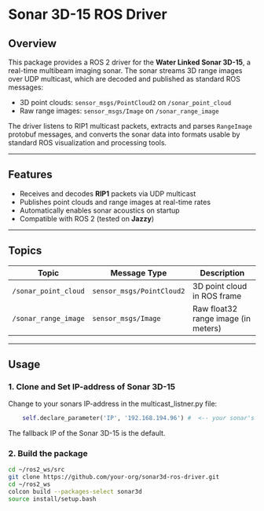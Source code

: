 # Sonar 3D-15 ROS Driver

## Overview

This package provides a ROS 2 driver for the **Water Linked Sonar 3D-15**, a real-time multibeam imaging sonar. The sonar streams 3D range images over UDP multicast, which are decoded and published as standard ROS messages:

- 3D point clouds: `sensor_msgs/PointCloud2` on `/sonar_point_cloud`
- Raw range images: `sensor_msgs/Image` on `/sonar_range_image`

The driver listens to RIP1 multicast packets, extracts and parses `RangeImage` protobuf messages, and converts the sonar data into formats usable by standard ROS visualization and processing tools.

---

## Features

- Receives and decodes **RIP1** packets via UDP multicast
- Publishes point clouds and range images at real-time rates
- Automatically enables sonar acoustics on startup
- Compatible with ROS 2 (tested on **Jazzy**)

---

## Topics

| Topic               | Message Type              | Description                        |
|--------------------|---------------------------|------------------------------------|
| `/sonar_point_cloud` | `sensor_msgs/PointCloud2` | 3D point cloud in ROS frame        |
| `/sonar_range_image` | `sensor_msgs/Image`       | Raw float32 range image (in meters) |

---

## Usage

### 1. Clone and Set IP-address of Sonar 3D-15

Change to your sonars IP-address in the multicast_listner.py file:

```python
    self.declare_parameter('IP', '192.168.194.96') #  <-- your sonar's IP here
```

The fallback IP of the Sonar 3D-15 is the default.

### 2. Build the package

```bash
cd ~/ros2_ws/src
git clone https://github.com/your-org/sonar3d-ros-driver.git
cd ~/ros2_ws
colcon build --packages-select sonar3d
source install/setup.bash
```

